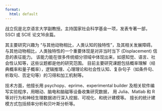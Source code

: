 ```yaml
---
format:
  html: default
---
```


战立侃是北京语言大学副教授。主持国家社会科学基金一项，发表专著一部，SSCI 或 SCIE 论文16余篇。

其主要研究兴趣为 “与其他动物相比，人类认知的独特性”，及其相关发展障碍。
与其他动物相比，人类独特性的一个重要体现是对非当时当下 (Displacement) 信息的表征能力。
该能力能在很多传统细分领域中体现出来，如感知觉、语言、社会性认知等，这些议题都是他的研究范围。
目前主要研究课题包括概率理解（经典概率和量子概率），逻辑推理、心理理论和社会性认知、复杂句子（如条件句、析取句、否定句等）的习得和加工机制等。

技术方面，他擅长用 psychopy、eprime、experimental builder 及相关软件编写实验程序，用眼动、脑电和脑磁等设备收集研究数据，
用 Julia、Matlab 和 R 等对行为和神经生理数据进行深入挖掘、可视化、和统计建模等。
擅长的统计建模方式包括频率分析和贝叶斯分析等。
